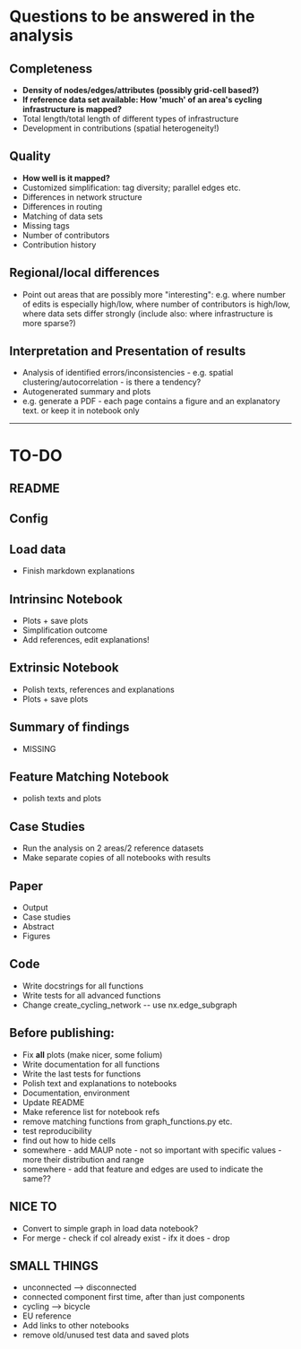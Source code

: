 # Questions to be answered in the analysis

## Completeness

- **Density of nodes/edges/attributes (possibly grid-cell based?)**
- **If reference data set available: How 'much' of an area's cycling infrastructure is mapped?**
- Total length/total length of different types of infrastructure
- Development in contributions (spatial heterogeneity!)

## Quality

- **How well is it mapped?**
- Customized simplification: tag diversity; parallel edges etc.
- Differences in network structure
- Differences in routing
- Matching of data sets
- Missing tags
- Number of contributors
- Contribution history

## Regional/local differences

- Point out areas that are possibly more "interesting": e.g. where number of edits is especially high/low, where number of contributors is high/low, where data sets differ strongly (include also: where infrastructure is more sparse?)

## Interpretation and Presentation of results

- Analysis of identified errors/inconsistencies - e.g. spatial clustering/autocorrelation - is there a tendency?
- Autogenerated summary and plots
- e.g. generate a PDF - each page contains a figure and an explanatory text. or keep it in notebook only

________________

# TO-DO

## README


## Config

## Load data

- Finish markdown explanations

## Intrinsinc Notebook

- Plots + save plots
- Simplification outcome
- Add references, edit explanations!

## Extrinsic Notebook

- Polish texts, references and explanations
- Plots + save plots

## Summary of findings

- MISSING

## Feature Matching Notebook

- polish texts and plots

## Case Studies

- Run the analysis on 2 areas/2 reference datasets
- Make separate copies of all notebooks with results

## Paper

- Output
- Case studies
- Abstract
- Figures

## Code

- Write docstrings for all functions
- Write tests for all advanced functions
- Change create_cycling_network -- use nx.edge_subgraph

## Before publishing:

- Fix **all** plots (make nicer, some folium)
- Write documentation for all functions
- Write the last tests for functions
- Polish text and explanations to notebooks
- Documentation, environment
- Update README
- Make reference list for notebook refs
- remove matching functions from graph_functions.py etc.
- test reproducibility
- find out how to hide cells
- somewhere - add MAUP note - not so important with specific values - more their distribution and range
- somewhere - add that feature and edges are used to indicate the same??

## NICE TO

- Convert to simple graph in load data notebook?
- For merge - check if col already exist - ifx it does - drop

## SMALL THINGS

- unconnected --> disconnected
- connected component first time, after than just components
- cycling --> bicycle
- EU reference
- Add links to other notebooks
- remove old/unused test data and saved plots
